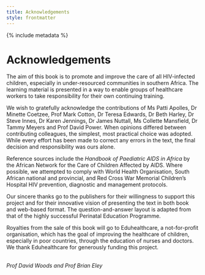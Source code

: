 ```yaml
---
title: Acknowledgements
style: frontmatter
---
```


{% include metadata %}

# Acknowledgements

The aim of this book is to promote and improve the care of all HIV-infected children, especially in under-resourced communities in southern Africa. The learning material is presented in a way to enable groups of healthcare workers to take responsibility for their own continuing training.

We wish to gratefully acknowledge the contributions of Ms Patti Apolles, Dr Minette Coetzee, Prof Mark Cotton, Dr Teresa Edwards, Dr Beth Harley, Dr Steve Innes, Dr Karen Jennings, Dr James Nuttall, Ms Collette Mansfield, Dr Tammy Meyers and Prof David Power. When opinions differed between contributing colleagues, the simplest, most practical choice was adopted. While every effort has been made to correct any errors in the text, the final decision and responsibility was ours alone.

Reference sources include the *Handbook of Paediatric AIDS in Africa* by the African Network for the Care of Children Affected by AIDS. Where possible, we attempted to comply with World Health Organisation, South African national and provincial, and Red Cross War Memorial Children’s Hospital HIV prevention, diagnostic and management protocols.

Our sincere thanks go to the publishers for their willingness to support this project and for their innovative vision of presenting the text in both book and web-based format. The question-and-answer layout is adapted from that of the highly successful Perinatal Education Programme.

Royalties from the sale of this book will go to Eduhealthcare, a not-for-profit organisation, which has the goal of improving the healthcare of children, especially in poor countries, through the education of nurses and doctors. We thank Eduhealthcare for generously funding this project.

<br>*Prof David Woods and Prof Brian Eley*